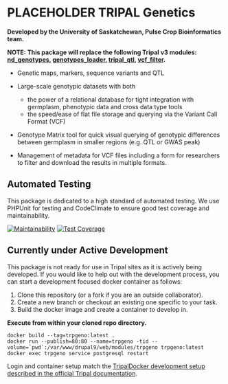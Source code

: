 # PLACEHOLDER TRIPAL Genetics

**Developed by the University of Saskatchewan, Pulse Crop Bioinformatics team.**

**NOTE: This package will replace the following Tripal v3 modules: [nd_genotypes](https://github.com/UofS-Pulse-Binfo/nd_genotypes), [genotypes_loader](https://github.com/UofS-Pulse-Binfo/genotypes_loader), [tripal_qtl](https://github.com/UofS-Pulse-Binfo/tripal_qtl), [vcf_filter](https://github.com/UofS-Pulse-Binfo/vcf_filter).**

- Genetic maps, markers, sequence variants and QTL
- Large-scale genotypic datasets with both

    - the power of a relational database for tight integration with germplasm, phenotypic data and cross data type tools
    - the speed/ease of flat file storage and querying via the Variant Call Format (VCF)

- Genotype Matrix tool for quick visual querying of genotypic differences between germplasm in smaller regions (e.g. QTL or GWAS peak)
- Management of metadata for VCF files including a form for researchers to filter and download the results in multiple formats.

## Automated Testing

This package is dedicated to a high standard of automated testing. We use
PHPUnit for testing and CodeClimate to ensure good test coverage and maintainability.

[![Maintainability](https://api.codeclimate.com/v1/badges/c40fb8350f65a50c3042/maintainability)](https://codeclimate.com/github/PLACEHOLDER-TRIPAL/PlaceholderTripalGenetics/maintainability)
[![Test Coverage](https://api.codeclimate.com/v1/badges/c40fb8350f65a50c3042/test_coverage)](https://codeclimate.com/github/PLACEHOLDER-TRIPAL/PlaceholderTripalGenetics/test_coverage)

## Currently under Active Development

This package is not ready for use in Tripal sites as it is actively being developed.
If you would like to help out with the development process, you can start a
development focused docker container as follows:

1. Clone this repository (or a fork if you are an outside collaborator).
2. Create a new branch or checkout an existing one specific to your task.
3. Build the docker image and create a container to develop in.

**Execute from within your cloned repo directory.**

```
docker build --tag=trpgeno:latest .
docker run --publish=80:80 --name=trpgeno -tid --volume=`pwd`:/var/www/drupal9/web/modules/trpgeno trpgeno:latest
docker exec trpgeno service postgresql restart
```

Login and container setup match the [TripalDocker development setup described in the official Tripal documentation](https://tripaldoc.readthedocs.io/en/latest/install/docker.html#development-site-information).
